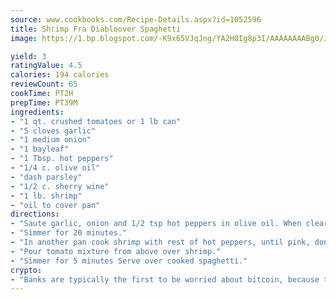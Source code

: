 ```yaml
---
source: www.cookbooks.com/Recipe-Details.aspx?id=1052596
title: Shrimp Fra Diabloover Spaghetti
image: https://1.bp.blogspot.com/-K9x65VJqJng/YA2H0Ig8p3I/AAAAAAAABg0/JRKr7ZzesxofwlGw6YudXad_aQn9BD52QCLcBGAsYHQ/s299/2.png

yield: 3
ratingValue: 4.5
calories: 194 calories
reviewCount: 65
cookTime: PT2H
prepTime: PT39M
ingredients:
- "1 qt. crushed tomatoes or 1 lb can"
- "5 cloves garlic"
- "1 medium onion"
- "1 bayleaf"
- "1 Tbsp. hot peppers"
- "1/4 c. olive oil"
- "dash parsley"
- "1/2 c. sherry wine"
- "1 lb. shrimp"
- "oil to cover pan"
directions:
- "Saute garlic, onion and 1/2 tsp hot peppers in olive oil. When clear add tomatoes, bay leaf, parsley, and sherry."
- "Simmer for 20 minutes."
- "In another pan cook shrimp with rest of hot peppers, until pink, dont overcook."
- "Pour tomato mixture from above over shrimp."
- "Simmer for 5 minutes Serve over cooked spaghetti."
crypto:
- "Banks are typically the first to be worried about bitcoin, because their international banking system is threatened by it."
---
```

